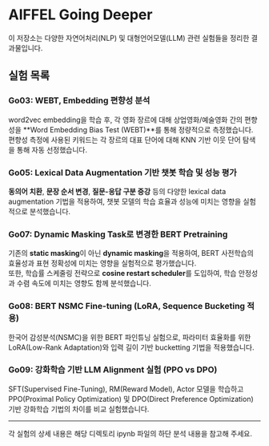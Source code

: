 # AIFFEL Going Deeper
이 저장소는 다양한 자연어처리(NLP) 및 대형언어모델(LLM) 관련 실험들을 정리한 결과물입니다.

## 실험 목록

### Go03: WEBT, Embedding 편향성 분석
word2vec embedding을 학습 후, 각 영화 장르에 대해 상업영화/예술영화 간의 편향성을 **Word Embedding Bias Test (WEBT)**를 통해 정량적으로 측정했습니다. 편향성 측정에 사용된 키워드는 각 장르의 대표 단어에 대해 KNN 기반 이웃 단어 탐색을 통해 자동 선정했습니다.

### Go05: Lexical Data Augmentation 기반 챗봇 학습 및 성능 평가
**동의어 치환**, **문장 순서 변경**, **질문-응답 구분 증강** 등의 다양한 lexical data augmentation 기법을 적용하여, 챗봇 모델의 학습 효율과 성능에 미치는 영향을 실험적으로 분석했습니다.

### Go07: Dynamic Masking Task로 변경한 BERT Pretraining
기존의 **static masking**이 아닌 **dynamic masking**을 적용하여, BERT 사전학습의 효율성과 표현 정확성에 미치는 영향을 실험적으로 평가했습니다.  
또한, 학습률 스케줄링 전략으로 **cosine restart scheduler**를 도입하여, 학습 안정성과 수렴 속도에 미치는 영향도 함께 분석했습니다.

### Go08: BERT NSMC Fine-tuning (LoRA, Sequence Bucketing 적용)
한국어 감성분석(NSMC)을 위한 BERT 파인튜닝 실험으로, 파라미터 효율화를 위한 LoRA(Low-Rank Adaptation)와 입력 길이 기반 bucketting 기법을 적용했습니다.

### Go09: 강화학습 기반 LLM Alignment 실험 (PPO vs DPO)
SFT(Supervised Fine-Tuning), RM(Reward Model), Actor 모델을 학습하고 PPO(Proximal Policy Optimization) 및 DPO(Direct Preference Optimization) 기반 강화학습 기법의 차이를 비교 실험했습니다.

---

각 실험의 상세 내용은 해당 디렉토리 ipynb 파일의 하단 분석 내용을 참고해 주세요.